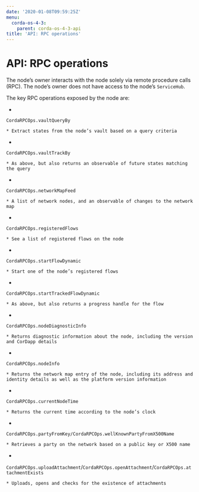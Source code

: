 ```yaml
---
date: '2020-01-08T09:59:25Z'
menu:
  corda-os-4-3:
    parent: corda-os-4-3-api
title: 'API: RPC operations'
---
```



# API: RPC operations

The node’s owner interacts with the node solely via remote procedure calls (RPC). The node’s owner does not have
            access to the node’s `ServiceHub`.

The key RPC operations exposed by the node are:


* 

`CordaRPCOps.vaultQueryBy`

    * Extract states from the node’s vault based on a query criteria



* 

`CordaRPCOps.vaultTrackBy`

    * As above, but also returns an observable of future states matching the query



* 

`CordaRPCOps.networkMapFeed`

    * A list of network nodes, and an observable of changes to the network map



* 

`CordaRPCOps.registeredFlows`

    * See a list of registered flows on the node



* 

`CordaRPCOps.startFlowDynamic`

    * Start one of the node’s registered flows



* 

`CordaRPCOps.startTrackedFlowDynamic`

    * As above, but also returns a progress handle for the flow



* 

`CordaRPCOps.nodeDiagnosticInfo`

    * Returns diagnostic information about the node, including the version and CorDapp details



* 

`CordaRPCOps.nodeInfo`

    * Returns the network map entry of the node, including its address and identity details as well as the platform version information



* 

`CordaRPCOps.currentNodeTime`

    * Returns the current time according to the node’s clock



* 

`CordaRPCOps.partyFromKey/CordaRPCOps.wellKnownPartyFromX500Name`

    * Retrieves a party on the network based on a public key or X500 name



* 

`CordaRPCOps.uploadAttachment`/`CordaRPCOps.openAttachment`/`CordaRPCOps.attachmentExists`

    * Uploads, opens and checks for the existence of attachments




